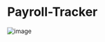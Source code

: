 # Payroll-Tracker
![image](https://github.com/AlexHappel/Payroll-Tracker/assets/156026228/954173e4-956a-4656-94a8-011c06450472)
